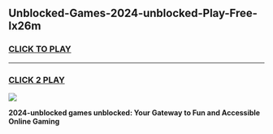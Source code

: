
## Unblocked-Games-2024-unblocked-Play-Free-lx26m
<h3>
<a href="https://premium76.site?title=2024-unblocked&ref=21A">CLICK TO PLAY</a></h3>
<hr>

<h3>
<a href="https://premium76.site?title=2024-unblocked&ref=21A">CLICK 2 PLAY</a>
  
</h3>

<a href="https://premium76.site?title=2024-unblocked&ref=21A"><img src="https://clearcache.store/games.png"></a>


**2024-unblocked games unblocked: Your Gateway to Fun and Accessible Online Gaming**
